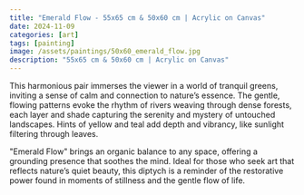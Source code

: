 ```yaml
---
title: "Emerald Flow - 55x65 cm & 50x60 cm | Acrylic on Canvas"
date: 2024-11-09
categories: [art]
tags: [painting]
image: /assets/paintings/50x60_emerald_flow.jpg
description: "55x65 cm & 50x60 cm | Acrylic on Canvas"
---
```


This harmonious pair immerses the viewer in a world of tranquil greens, inviting a sense of calm and connection to nature’s essence. The gentle, flowing patterns evoke the rhythm of rivers weaving through dense forests, each layer and shade capturing the serenity and mystery of untouched 
landscapes. Hints of yellow and teal add depth and vibrancy, like sunlight filtering through leaves.

"Emerald Flow" brings an organic balance to any space, offering a grounding presence that soothes the mind. Ideal for those who seek art that reflects nature’s quiet beauty, this diptych is a reminder of the restorative power found in moments of stillness and the gentle flow of life.

